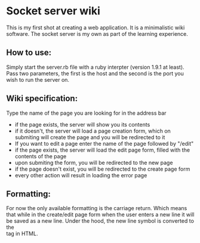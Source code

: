 # Socket server wiki

This is my first shot at creating a web application.
It is a minimalistic wiki software.
The socket server is my own as part of the learning experience.

## How to use:
Simply start the server.rb file with a ruby interpter (version 1.9.1 at least). Pass two parameters, the first is the host and the second is the port you wish to run the server on.
 
## Wiki specification:
Type the name of the page you are looking for in the address bar 

* if the page exists, the server will show you its contents
* if it doesn't, the server will load a page creation form, which on submiting will create the page and you will be redirected to it 
* If you want to edit a page enter the name of the page followed by "/edit"
* if the page exists, the server will load the edit page form, filled with the contents of the page 
* upon submiting the form, you will be redirected to the new page 
* if the page doesn't exist, you will be redirected to the create page form
* every other action will result in loading the error page

## Formatting:
For now the only available formatting is the carriage return.
Which means that while in the create/edit page form when the user enters a new line
it will be saved as a new line. Under the hood, the new line symbol
is converted to the <br> tag in HTML.

